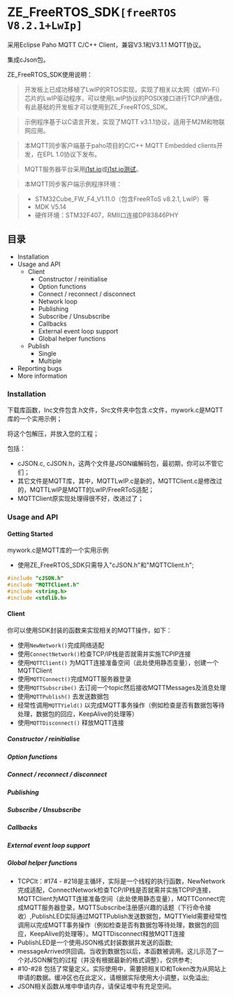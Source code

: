 # ZE_FreeRTOS_SDK`[freeRTOS V8.2.1+LwIp]`
采用Eclipse Paho MQTT C/C++ Client，兼容V3.1和V3.1.1 MQTT协议。

集成cJson包。

ZE_FreeRTOS_SDK使用说明：

> 开发板上已成功移植了LwIP的RTOS实现，实现了相关以太网（或Wi-Fi）芯片的LwIP驱动程序，可以使用LwIP协议的POSIX接口进行TCP/IP通信，有此基础的开发板才可以使用到ZE_FreeRTOS_SDK。

> 示例程序基于以C语言开发，实现了MQTT v3.1.1协议，适用于M2M和物联网应用。

> 本MQTT同步客户端基于paho项目的C/C++ MQTT Embedded clients开发，在EPL 1.0协议下发布。

> MQTT服务器平台采用[j1st.io](http://j1st.io/)或[j1st.io测试](http://139.198.0.174:3000/signin)。

> 本MQTT同步客户端示例程序环境：

   >- STM32Cube_FW_F4_V1.11.0（包含FreeRToS v8.2.1, LwIP）等
   >- MDK V5.14
   >- 硬件环境：STM32F407，RMII口连接DP83846PHY

## 目录
- Installation
- Usage and API
    - Client
        - Constructor / reinitialise
        - Option functions
        - Connect / reconnect / disconnect
        - Network loop
        - Publishing
        - Subscribe / Unsubscribe
        - Callbacks
        - External event loop support
        - Global helper functions
    - Publish
        - Single
        - Multiple
- Reporting bugs
- More information

### Installation
下载库函数，Inc文件包含.h文件，Src文件夹中包含.c文件，mywork.c是MQTT库的一个实用示例；

将这个包解压，并放入您的工程；

包括：
- cJSON.c, cJSON.h，这两个文件是JSON编解码包，最初期，你可以不管它们；
- 其它文件是MQTT库，其中，MQTTLwIP.c是新的，MQTTClient.c是修改过的，MQTTLwIP是MQTT的LwIP/FreeRToS适配；
- MQTTClient原实现处理得很不好，改进过了；

### Usage and API
#### Getting Started
mywork.c是MQTT库的一个实用示例
- 使用ZE_FreeRTOS_SDK只需导入\"cJSON.h\"和\"MQTTClient.h\";
```c
#include "cJSON.h"
#include "MQTTClient.h"
#include <string.h>
#include <stdlib.h>
```
#### Client
你可以使用SDK封装的函数来实现相关的MQTT操作，如下：

-  使用`` NewNetwork() ``完成网络适配
-  使用`` ConnectNetwork() ``检查TCP/IP栈是否就需并实施TCPIP连接
-  使用`` MQTTClient() `` 为MQTT连接准备空间（此处使用静态变量），创建一个MQTTClient
-  使用`` MQTTConnect() ``完成MQTT服务器登录
-  使用`` MQTTSubscribe() `` 去订阅一个topic然后接收MQTTMessages及消息处理
-  使用`` MQTTPublish() `` 去发送数据包
-  经常性调用`` MQTTYield() `` 以完成MQTT事务操作（例如检查是否有数据包等待处理，数据包的回应，KeepAlive的处理等）
-  使用`` MQTTDisconnect() `` 释放MQTT连接

##### Constructor / reinitialise

##### Option functions

##### Connect / reconnect / disconnect

##### Publishing

##### Subscribe / Unsubscribe

##### Callbacks

##### External event loop support

##### Global helper functions


- TCPClt：#174 - #218是主循环，实际是一个线程的执行函数，NewNetwork完成适配，ConnectNetwork检查TCP/IP栈是否就需并实施TCPIP连接，MQTTClient为MQTT连接准备空间（此处使用静态变量），MQTTConnect完成MQTT服务器登录，MQTTSubscribe注册感兴趣的话题（下行命令接收）,PublishLED实际通过MQTTPublish发送数据包，MQTTYield需要经常性调用以完成MQTT事务操作（例如检查是否有数据包等待处理，数据包的回应，KeepAlive的处理等）。MQTTDisconnect释放MQTT连接
- PublishLED是一个使用JSON格式封装数据并发送的函数;
- messageArrived供回调。当收到数据包以后，本函数被调用。这儿示范了一个对JSON解包的过程（并没有根据最新的格式调整），仅供参考;
- #10-#28 包括了常量定义。实际使用中，需要把相关ID和Token改为从网站上申请的数据。缓冲区也在此定义，请根据实际使用大小调整，以免溢出;
- JSON相关函数从堆中申请内存，请保证堆中有充足空间。

